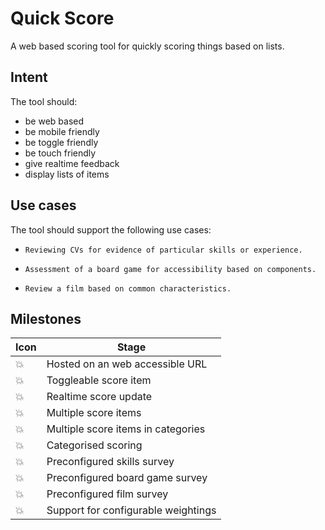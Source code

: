 # Quick Score

A web based scoring tool for quickly scoring things based on lists.

## Intent

The tool should:

-   be web based
-   be mobile friendly
-   be toggle friendly
-   be touch friendly
-   give realtime feedback
-   display lists of items

## Use cases

The tool should support the following use cases:

-   `Reviewing CVs for evidence of particular skills or experience.`

-   `Assessment of a board game for accessibility based on components.`

-   `Review a film based on common characteristics.`

## Milestones

| Icon   | Stage                               |
| ------ | ----------------------------------- |
| :boom: | Hosted on an web accessible URL     |
| :boom: | Toggleable score item               |
| :boom: | Realtime score update               |
| :boom: | Multiple score items                |
| :boom: | Multiple score items in categories  |
| :boom: | Categorised scoring                 |
| :boom: | Preconfigured skills survey         |
| :boom: | Preconfigured board game survey     |
| :boom: | Preconfigured film survey           |
| :boom: | Support for configurable weightings |
